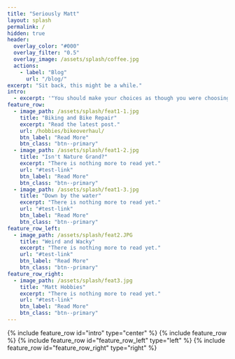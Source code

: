 ```yaml
---
title: "Seriously Matt"
layout: splash
permalink: /
hidden: true
header:
  overlay_color: "#000"
  overlay_filter: "0.5"
  overlay_image: /assets/splash/coffee.jpg
  actions:
    - label: "Blog"
      url: "/blog/"
excerpt: "Sit back, this might be a while."
intro: 
  - excerpt: '"You should make your choices as though you were choosing on behalf of the whole humanity, taking the entire burden of responsibility for how the human race behaves."'
feature_row:
  - image_path: /assets/splash/feat1-1.jpg
    title: "Biking and Bike Repair"
    excerpt: "Read the latest post."
    url: /hobbies/bikeoverhaul/
    btn_label: "Read More"
    btn_class: "btn--primary"
  - image_path: /assets/splash/feat1-2.jpg
    title: "Isn't Nature Grand?"
    excerpt: "There is nothing more to read yet."
    url: "#test-link"
    btn_label: "Read More"
    btn_class: "btn--primary"
  - image_path: /assets/splash/feat1-3.jpg
    title: "Down by the water"
    excerpt: "There is nothing more to read yet."
    url: "#test-link"
    btn_label: "Read More"
    btn_class: "btn--primary"
feature_row_left:
  - image_path: /assets/splash/feat2.JPG
    title: "Weird and Wacky"
    excerpt: "There is nothing more to read yet."
    url: "#test-link"
    btn_label: "Read More"
    btn_class: "btn--primary"
feature_row_right:
  - image_path: /assets/splash/feat3.jpg
    title: "Matt Hobbies"
    excerpt: "There is nothing more to read yet."
    url: "#test-link"
    btn_label: "Read More"
    btn_class: "btn--primary"
---
```


{% include feature_row id="intro" type="center" %}
{% include feature_row %}
{% include feature_row id="feature_row_left" type="left" %}
{% include feature_row id="feature_row_right" type="right" %}